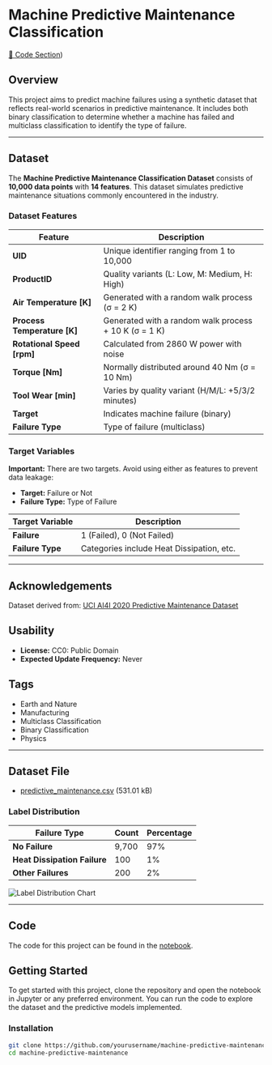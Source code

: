 # Machine Predictive Maintenance Classification

[🔗 Code Section]([#https://github.com/SPritamDas/Portfolio-Projects/blob/main/Predictive%20Maintenance/1.%20Machine%20Failure%20Classification/predictive-maintenance-final-project.ipynb))

## Overview
This project aims to predict machine failures using a synthetic dataset that reflects real-world scenarios in predictive maintenance. It includes both binary classification to determine whether a machine has failed and multiclass classification to identify the type of failure.

---

## Dataset
The **Machine Predictive Maintenance Classification Dataset** consists of **10,000 data points** with **14 features**. This dataset simulates predictive maintenance situations commonly encountered in the industry.

### Dataset Features
| Feature                  | Description                                               |
|--------------------------|-----------------------------------------------------------|
| **UID**                  | Unique identifier ranging from 1 to 10,000               |
| **ProductID**            | Quality variants (L: Low, M: Medium, H: High)            |
| **Air Temperature [K]**  | Generated with a random walk process (σ = 2 K)           |
| **Process Temperature [K]** | Generated with a random walk process + 10 K (σ = 1 K) |
| **Rotational Speed [rpm]** | Calculated from 2860 W power with noise                |
| **Torque [Nm]**         | Normally distributed around 40 Nm (σ = 10 Nm)             |
| **Tool Wear [min]**     | Varies by quality variant (H/M/L: +5/3/2 minutes)         |
| **Target**               | Indicates machine failure (binary)                        |
| **Failure Type**         | Type of failure (multiclass)                             |

### Target Variables
**Important:** There are two targets. Avoid using either as features to prevent data leakage:
- **Target:** Failure or Not
- **Failure Type:** Type of Failure

| Target Variable       | Description                                  |
|-----------------------|----------------------------------------------|
| **Failure**           | 1 (Failed), 0 (Not Failed)                  |
| **Failure Type**      | Categories include Heat Dissipation, etc.   |

---

## Acknowledgements
Dataset derived from: [UCI AI4I 2020 Predictive Maintenance Dataset](https://archive.ics.uci.edu/ml/datasets/AI4I+2020+Predictive+Maintenance+Dataset)

## Usability
- **License:** CC0: Public Domain
- **Expected Update Frequency:** Never

## Tags
- Earth and Nature
- Manufacturing
- Multiclass Classification
- Binary Classification
- Physics

---

## Dataset File
- [predictive_maintenance.csv](predictive_maintenance.csv) (531.01 kB)

### Label Distribution
| Failure Type              | Count | Percentage |
|---------------------------|-------|------------|
| **No Failure**            | 9,700 | 97%        |
| **Heat Dissipation Failure** | 100   | 1%         |
| **Other Failures**        | 200   | 2%         |

![Label Distribution Chart](link_to_label_distribution_chart.png)

---

## Code
The code for this project can be found in the [notebook](notebook.ipynb).

## Getting Started
To get started with this project, clone the repository and open the notebook in Jupyter or any preferred environment. You can run the code to explore the dataset and the predictive models implemented.

### Installation
```bash
git clone https://github.com/yourusername/machine-predictive-maintenance.git
cd machine-predictive-maintenance
